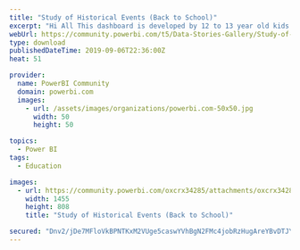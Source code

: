 ```yaml
---
title: "Study of Historical Events (Back to School)"
excerpt: "Hi All This dashboard is developed by 12 to 13 year old kids whose names are as below: Medha Bandari (12 years) Vibhaa Sharma (13 years) These kids"
webUrl: https://community.powerbi.com/t5/Data-Stories-Gallery/Study-of-Historical-Events-Back-to-School/m-p/786138
type: download
publishedDateTime: 2019-09-06T22:36:00Z
heat: 51

provider:
  name: PowerBI Community
  domain: powerbi.com
  images:
    - url: /assets/images/organizations/powerbi.com-50x50.jpg
      width: 50
      height: 50

topics:
  - Power BI
tags:
  - Education

images:
  - url: https://community.powerbi.com/oxcrx34285/attachments/oxcrx34285/DataStoriesGallery/2950/1/historical%20events.PNG
    width: 1455
    height: 808
    title: "Study of Historical Events (Back to School)"

secured: "Dnv2/jDe7MFloVkBPNTKxM2VUge5caswYVhBgN2FMc4jobRzHugAreYBvDTJYaonFDXr4IkrRplmmcx+IHo52C1gir3cwFJV0LD8bT9m+w9La+mXd//2DSTpKV8MHWB5lZfHOhb1dk8MxZVKBWhs08+g9QIAdE2oHcQsK9JG3EPYEiBDEXHL/lrq5zwAfZ0tk3Wwee83y5smMVqeKHEEqwkzTxI++R+rjxm/WOKs5UDFIZuDBiq4h4LIfBRJ2InB6WpEM7JcXE9zRqYTFaOwGohA3T9hjjGE+hZOlMzQcqcS9d1CWFGVKZuXpK8SavRtCMjBseEj8OWTiP9GkKELAij9Wnec/8NwgVSiOhEjkhAhOgd+H/bHobWy48zXH9a2;Z5pykxtO6gF5EiJd2orG/Q=="
---
```


